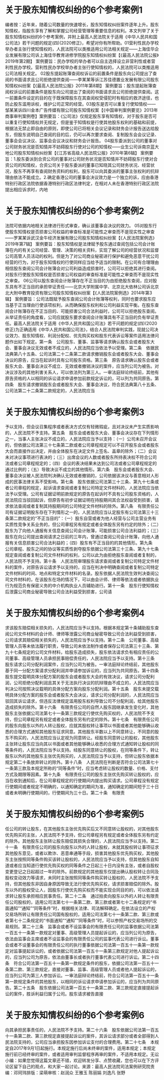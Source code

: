 # 关于股东知情权纠纷的6个参考案例1

编者按：近年来，随着公司数量的快速增长，股东知情权纠纷案件逐年上升。股东知情权，指股东享有了解和掌握公司经营管理等重要信息的权利。本文列举了关于股东知情权纠纷的6个参考案例，并附上最高人民法院关于适用《中华人民共和国公司法》若干问题的规定(四)(2020修正)，希望对你有所帮助。01营利性民办学校举办者主张行使知情权的，人民法院可以类推适用公司法相关规定——上海佳华企业发展有限公司诉上海佳华教育进修学院股东知情权纠纷案【《最高人民法院公报》2019年第2期】 案例要旨：民办学校的举办者可以自主选择设立非营利性或者营利性民办学校。营利性民办学校举办者主张行使知情权的，人民法院可以类推适用公司法相关规定。 02股东提起账簿查阅权诉讼的前置条件是股东向公司提出了查阅的书面请求且公司拒绝提供查阅——李某某等诉江苏佳德置业发展有限公司股东知情权纠纷案【《最高人民法院公报》2011年第8期】 案例要旨：股东提起账簿查阅权诉讼的前置条件是股东向公司提出了查阅的书面请求且公司拒绝提供查阅。这一前置条件设定的目的在于既保障股东在其查阅权受侵犯时有相应的救济途径，也防止股东滥用诉权，维护公司正常的经营。03股东是否可以重复行使知情权——邹某某诉四川金本广告传媒有限公司股东知情权案【《中国审判案例要览》2013年商事审判案例卷】案例要旨：《公司法》仅规定股东享有知情权，对于股东是否可以重复行使知情权并无规定，但是鉴于知情权是行使其他股东权利的基础和前提，根据法无禁止即自由的原则，即使公司已将相关会议记录和财务会计报告送达给股东，但股东说明自己查阅的目的后，仍可以再次要求查阅、复制股东会会议记录、董事会会议决议、监事会会议决议和财务会计报告。 04股东委派到公司的董事对公司财务状况是否知情并不妨碍股东行使对公司的知情权——业生公司诉南京蓝大地公司股东知情权纠纷案【《江苏省高级人民法院公报》2010年第6辑】 案例要旨：1.股东委派到合资公司的董事对公司财务状况是否知情并不妨碍股东行使对合资公司的知情权，合资公司关于股东委派的董事已知晓其公司财务状况、经营状况，股东不再享有查阅财务资料的权利，股东可以向其委派的董事主张权利的抗辩理由依法不能成立。2.确定香港公司的董事会决议效力是一个独立的诉，应由香港特别行政区法院依据香港特别行政区法律判定，在相对人未在香港特别行政区法院提出相应诉求时，内地

# 关于股东知情权纠纷的6个参考案例2

法院可依据内地相关法律进行形式审查，确认该董事会决议的效力。 05对股东行使股东知情权是否损害公司权益的审查标准是可能性之审查而不是现实性之审查——罗某某诉武汉金牛经济发展有限公司股东知情权纠纷案【《人民法院案例选》2019年第7辑】 案例要旨：股东知情权是法律赋予股东通过查阅包括公司会计账簿在内的有关公司经营、管理、决策的相关资料，实现了解公司的经营状况和监督公司高管人员活动的权利。但是为了对公司商业秘密进行保护和避免恶意干扰公司经营的行为，对于股东知情权的行使同样应当给予适当的限制。在公司有合理理由相信股东查阅公司会计账簿会对公司利益造成损害时，公司可以拒绝其进行查阅。对股东行使股东知情权是否损害公司权益的审查标准是可能性之审查而不是现实性之审查。 06公司以股东查阅会计账簿存在不正当目的为由拒绝股东查阅，应对股东具有不正当目的承担举证责任——北京大学附属中学、北京北大依林公司诉北京北大附中教育投资有限公司股东知情权纠纷案【《人民法院案例选》2014年第3辑】 案例要旨：公司法既赋予股东查阅公司会计账簿等权利，同时也要求股东应当基于正当理由行使该项权利，从而确保股东权利和公司利益实现平衡。在股东查阅会计账簿存在不正当目的、可能损害公司合法利益时，公司可以拒绝股东查阅。从举证责任的角度看，公司应就股东要求查阅会计账簿具有不正当目的负有举证责任。最高人民法院关于适用《中华人民共和国公司法》若干问题的规定(四)(2020修正)为正确适用《中华人民共和国公司法》，结合人民法院审判实践，现就公司决议效力、股东知情权、利润分配权、优先购买权和股东代表诉讼等案件适用法律问题作出如下规定。第一条　公司股东、董事、监事等请求确认股东会或者股东大会、董事会决议无效或者不成立的，人民法院应当依法予以受理。第二条　依据民法典第八十五条、公司法第二十二条第二款请求撤销股东会或者股东大会、董事会决议的原告，应当在起诉时具有公司股东资格。第三条　原告请求确认股东会或者股东大会、董事会决议不成立、无效或者撤销决议的案件，应当列公司为被告。对决议涉及的其他利害关系人，可以依法列为第三人。一审法庭辩论终结前，其他有原告资格的人以相同的诉讼请求申请参加前款规定诉讼的，可以列为共同原告。第四条　股东请求撤销股东会或者股东大会、董事会决议，符合民法典第八十五条、公司法第二十二条第二款规定的，人民法院应当

# 关于股东知情权纠纷的6个参考案例3

予以支持，但会议召集程序或者表决方式仅有轻微瑕疵，且对决议未产生实质影响的，人民法院不予支持。第五条　股东会或者股东大会、董事会决议存在下列情形之一，当事人主张决议不成立的，人民法院应当予以支持：（一）公司未召开会议的，但依据公司法第三十七条第二款或者公司章程规定可以不召开股东会或者股东大会而直接作出决定，并由全体股东在决定文件上签名、盖章的除外；（二）会议未对决议事项进行表决的；（三）出席会议的人数或者股东所持表决权不符合公司法或者公司章程规定的；（四）会议的表决结果未达到公司法或者公司章程规定的通过比例的；（五）导致决议不成立的其他情形。第六条　股东会或者股东大会、董事会决议被人民法院判决确认无效或者撤销的，公司依据该决议与善意相对人形成的民事法律关系不受影响。第七条　股东依据公司法第三十三条、第九十七条或者公司章程的规定，起诉请求查阅或者复制公司特定文件材料的，人民法院应当依法予以受理。公司有证据证明前款规定的原告在起诉时不具有公司股东资格的，人民法院应当驳回起诉，但原告有初步证据证明在持股期间其合法权益受到损害，请求依法查阅或者复制其持股期间的公司特定文件材料的除外。第八条　有限责任公司有证据证明股东存在下列情形之一的，人民法院应当认定股东有公司法第三十三条第二款规定的“不正当目的”：（一）股东自营或者为他人经营与公司主营业务有实质性竞争关系业务的，但公司章程另有规定或者全体股东另有约定的除外；（二）股东为了向他人通报有关信息查阅公司会计账簿，可能损害公司合法利益的；（三）股东在向公司提出查阅请求之日前的三年内，曾通过查阅公司会计账簿，向他人通报有关信息损害公司合法利益的；（四）股东有不正当目的的其他情形。第九条　公司章程、股东之间的协议等实质性剥夺股东依据公司法第三十三条、第九十七条规定查阅或者复制公司文件材料的权利，公司以此为由拒绝股东查阅或者复制的，人民法院不予支持。第十条　人民法院审理股东请求查阅或者复制公司特定文件材料的案件，对原告诉讼请求予以支持的，应当在判决中明确查阅或者复制公司特定文件材料的时间、地点和特定文件材料的名录。股东依据人民法院生效判决查阅公司文件材料的，在该股东在场的情况下，可以由会计师、律师等依法或者依据执业行为规范负有保密义务的中介机构执业人员辅助进行。第十一条　股东行使知情权后泄露公司商业秘密导致公司合法利益受到损害，公司请

# 关于股东知情权纠纷的6个参考案例4

求该股东赔偿相关损失的，人民法院应当予以支持。根据本规定第十条辅助股东查阅公司文件材料的会计师、律师等泄露公司商业秘密导致公司合法利益受到损害，公司请求其赔偿相关损失的，人民法院应当予以支持。第十二条　公司董事、高级管理人员等未依法履行职责，导致公司未依法制作或者保存公司法第三十三条、第九十七条规定的公司文件材料，给股东造成损失，股东依法请求负有相应责任的公司董事、高级管理人员承担民事赔偿责任的，人民法院应当予以支持。第十三条　股东请求公司分配利润案件，应当列公司为被告。一审法庭辩论终结前，其他股东基于同一分配方案请求分配利润并申请参加诉讼的，应当列为共同原告。第十四条　股东提交载明具体分配方案的股东会或者股东大会的有效决议，请求公司分配利润，公司拒绝分配利润且其关于无法执行决议的抗辩理由不成立的，人民法院应当判决公司按照决议载明的具体分配方案向股东分配利润。第十五条　股东未提交载明具体分配方案的股东会或者股东大会决议，请求公司分配利润的，人民法院应当驳回其诉讼请求，但违反法律规定滥用股东权利导致公司不分配利润，给其他股东造成损失的除外。第十六条　有限责任公司的自然人股东因继承发生变化时，其他股东主张依据公司法第七十一条第三款规定行使优先购买权的，人民法院不予支持，但公司章程另有规定或者全体股东另有约定的除外。第十七条　有限责任公司的股东向股东以外的人转让股权，应就其股权转让事项以书面或者其他能够确认收悉的合理方式通知其他股东征求同意。其他股东半数以上不同意转让，不同意的股东不购买的，人民法院应当认定视为同意转让。经股东同意转让的股权，其他股东主张转让股东应当向其以书面或者其他能够确认收悉的合理方式通知转让股权的同等条件的，人民法院应当予以支持。经股东同意转让的股权，在同等条件下，转让股东以外的其他股东主张优先购买的，人民法院应当予以支持，但转让股东依据本规定第二十条放弃转让的除外。第十八条　人民法院在判断是否符合公司法第七十一条第三款及本规定所称的“同等条件”时，应当考虑转让股权的数量、价格、支付方式及期限等因素。第十九条　有限责任公司的股东主张优先购买转让股权的，应当在收到通知后，在公司章程规定的行使期间内提出购买请求。公司章程没有规定行使期间或者规定不明确的，以通知确定的期间为准，通知确定的期间短于三十日或者未明确行使期间的，行使期间为三十日。第二十条　有限责

# 关于股东知情权纠纷的6个参考案例5

任公司的转让股东，在其他股东主张优先购买后又不同意转让股权的，对其他股东优先购买的主张，人民法院不予支持，但公司章程另有规定或者全体股东另有约定的除外。其他股东主张转让股东赔偿其损失合理的，人民法院应当予以支持。第二十一条　有限责任公司的股东向股东以外的人转让股权，未就其股权转让事项征求其他股东意见，或者以欺诈、恶意串通等手段，损害其他股东优先购买权，其他股东主张按照同等条件购买该转让股权的，人民法院应当予以支持，但其他股东自知道或者应当知道行使优先购买权的同等条件之日起三十日内没有主张，或者自股权变更登记之日起超过一年的除外。前款规定的其他股东仅提出确认股权转让合同及股权变动效力等请求，未同时主张按照同等条件购买转让股权的，人民法院不予支持，但其他股东非因自身原因导致无法行使优先购买权，请求损害赔偿的除外。股东以外的股权受让人，因股东行使优先购买权而不能实现合同目的的，可以依法请求转让股东承担相应民事责任。第二十二条　通过拍卖向股东以外的人转让有限责任公司股权的，适用公司法第七十一条第二款、第三款或者第七十二条规定的“书面通知”“通知”“同等条件”时，根据相关法律、司法解释确定。在依法设立的产权交易场所转让有限责任公司国有股权的，适用公司法第七十一条第二款、第三款或者第七十二条规定的“书面通知”“通知”“同等条件”时，可以参照产权交易场所的交易规则。第二十三条　监事会或者不设监事会的有限责任公司的监事依据公司法第一百五十一条第一款规定对董事、高级管理人员提起诉讼的，应当列公司为原告，依法由监事会主席或者不设监事会的有限责任公司的监事代表公司进行诉讼。董事会或者不设董事会的有限责任公司的执行董事依据公司法第一百五十一条第一款规定对监事提起诉讼的，或者依据公司法第一百五十一条第三款规定对他人提起诉讼的，应当列公司为原告，依法由董事长或者执行董事代表公司进行诉讼。第二十四条　符合公司法第一百五十一条第一款规定条件的股东，依据公司法第一百五十一条第二款、第三款规定，直接对董事、监事、高级管理人员或者他人提起诉讼的，应当列公司为第三人参加诉讼。一审法庭辩论终结前，符合公司法第一百五十一条第一款规定条件的其他股东，以相同的诉讼请求申请参加诉讼的，应当列为共同原告。第二十五条　股东依据公司法第一百五十一条第二款、第三款规定直接提起诉讼的案件，胜诉利益归属于公司。股东请求被告直接

# 关于股东知情权纠纷的6个参考案例6

向其承担民事责任的，人民法院不予支持。第二十六条　股东依据公司法第一百五十一条第二款、第三款规定直接提起诉讼的案件，其诉讼请求部分或者全部得到人民法院支持的，公司应当承担股东因参加诉讼支付的合理费用。第二十七条　本规定自2017年9月1日起施行。本规定施行后尚未终审的案件，适用本规定；本规定施行前已经终审的案件，或者适用审判监督程序再审的案件，不适用本规定。无讼小编：如果您觉得这篇文章还不错，欢迎转发分享、点赞收藏，您也可以在下方评论区留下自己的观点，和大家一起讨论。来源：最高人民法院司法案例研究院责编：邓珂玮排版：梁萌审核：赵润众 王雅玉 陈丽娟 刘逸凡 张野

